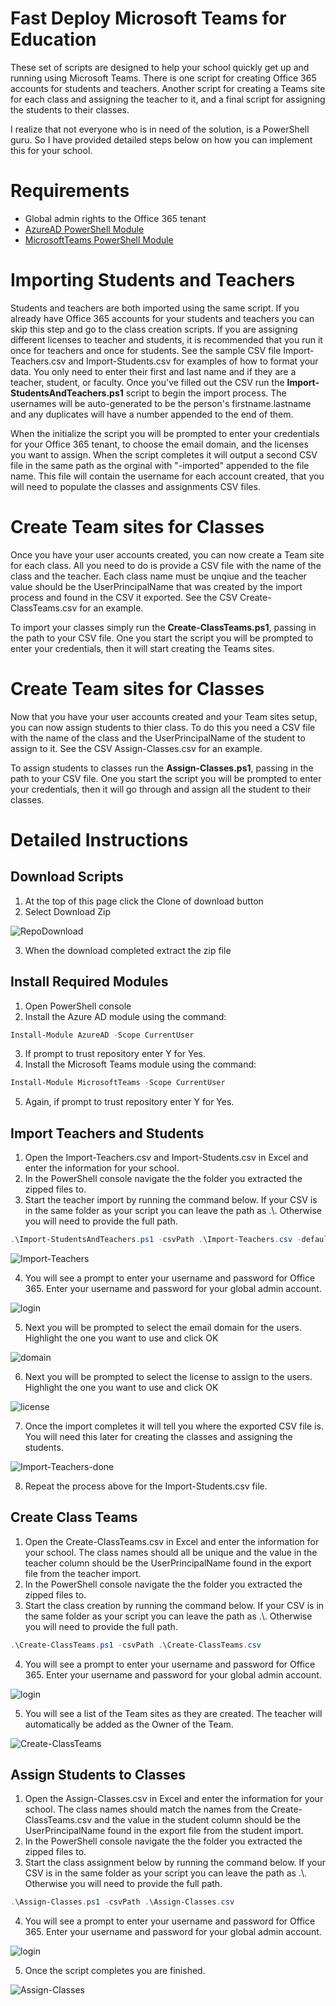 # Fast Deploy Microsoft Teams for Education

These set of scripts are designed to help your school quickly get up and running using Microsoft Teams. There is one script for creating Office 365 accounts for students and teachers. Another script for creating a Teams site for each class and assigning the teacher to it, and a final script for assigning the students to their classes.

I realize that not everyone who is in need of the solution, is a PowerShell guru. So I have provided detailed steps below on how you can implement this for your school.

# Requirements
- Global admin rights to the Office 365 tenant
- [AzureAD PowerShell Module](https://www.powershellgallery.com/packages/AzureAD/2.0.2.4)
- [MicrosoftTeams PowerShell Module](https://www.powershellgallery.com/packages/MicrosoftTeams/1.0.5)

# Importing Students and Teachers

Students and teachers are both imported using the same script. If you already have Office 365 accounts for your students and teachers you can skip this step and go to the class creation scripts. If you are assigning different licenses to teacher and students, it is recommended that you run it once for teachers and once for students. See the sample CSV file Import-Teachers.csv and Import-Students.csv for examples of how to format your data. You only need to enter their first and last name and if they are a teacher, student, or faculty. Once you've filled out the CSV run the **Import-StudentsAndTeachers.ps1** script to begin the import process. The usernames will be auto-generated to be the person's firstname.lastname and any duplicates will have a number appended to the end of them.

When the initialize the script you will be prompted to enter your credentials for your Office 365 tenant, to choose the email domain, and the licenses you want to assign. When the script completes it will output a second CSV file in the same path as the orginal with "-imported" appended to the file name. This file will contain the username for each account created, that you will need to populate the classes and assignments CSV files.

# Create Team sites for Classes

Once you have your user accounts created, you can now create a Team site for each class. All you need to do is provide a CSV file with the name of the class and the teacher. Each class name must be unqiue and the teacher value should be the UserPrincipalName that was created by the import process and found in the CSV it exported. See the CSV Create-ClassTeams.csv for an example. 

To import your classes simply run the **Create-ClassTeams.ps1**, passing in the path to your CSV file. One you start the script you will be prompted to enter your credentials, then it will start creating the Teams sites.

# Create Team sites for Classes

Now that you have your user accounts created and your Team sites setup, you can now assign students to thier class. To do this you need a CSV file with the name of the class and the UserPrincipalName of the student to assign to it. See the CSV Assign-Classes.csv for an example. 

To assign students to classes run the **Assign-Classes.ps1**, passing in the path to your CSV file. One you start the script you will be prompted to enter your credentials, then it will go through and assign all the student to their classes.

# Detailed Instructions

## Download Scripts
1. At the top of this page click the Clone of download button
2. Select Download Zip

![RepoDownload](Screenshots/RepoDownload.png)

3. When the download completed extract the zip file

## Install Required Modules
1. Open PowerShell console
2. Install the Azure AD module using the command:
```powershell
Install-Module AzureAD -Scope CurrentUser
```
3. If prompt to trust repository enter Y for Yes.
4. Install the Microsoft Teams module using the command:
```powershell
Install-Module MicrosoftTeams -Scope CurrentUser
```
5. Again, if prompt to trust repository enter Y for Yes.

## Import Teachers and Students
1. Open the Import-Teachers.csv and Import-Students.csv in Excel and enter the information for your school.
2. In the PowerShell console navigate the the folder you extracted the zipped files to.
3. Start the teacher import by running the command below. If your CSV is in the same folder as your script you can leave the path as .\\. Otherwise you will need to provide the full path.
```powershell
.\Import-StudentsAndTeachers.ps1 -csvPath .\Import-Teachers.csv -defaultPassword 'AStrongPassword'
```

![Import-Teachers](Screenshots/Import-Teachers.PNG)

4. You will see a prompt to enter your username and password for Office 365. Enter your username and password for your global admin account.

![login](Screenshots/login.PNG)

5. Next you will be prompted to select the email domain for the users. Highlight the one you want to use and click OK

![domain](Screenshots/domain.PNG)

6. Next you will be prompted to select the license to assign to the users. Highlight the one you want to use and click OK

![license](Screenshots/license.PNG)

7. Once the import completes it will tell you where the exported CSV file is. You will need this later for creating the classes and assigning the students.

![Import-Teachers-done](Screenshots/Import-Teachers-done.PNG)

8. Repeat the process above for the Import-Students.csv file.

## Create Class Teams

1. Open the Create-ClassTeams.csv in Excel and enter the information for your school. The class names should all be unique and the value in the teacher column should be the UserPrincipalName found in the export file from the teacher import. 
2. In the PowerShell console navigate the the folder you extracted the zipped files to.
3. Start the class creation by running the command below. If your CSV is in the same folder as your script you can leave the path as .\\. Otherwise you will need to provide the full path.
```powershell
.\Create-ClassTeams.ps1 -csvPath .\Create-ClassTeams.csv
```

4. You will see a prompt to enter your username and password for Office 365. Enter your username and password for your global admin account.

![login](Screenshots/login.PNG)

5. You will see a list of the Team sites as they are created. The teacher will automatically be added as the Owner of the Team.


![Create-ClassTeams](Screenshots/Create-ClassTeams.PNG)

## Assign Students to Classes

1. Open the Assign-Classes.csv in Excel and enter the information for your school. The class names should match the names from the Create-ClassTeams.csv and the value in the student column should be the UserPrincipalName found in the export file from the student import. 
2. In the PowerShell console navigate the the folder you extracted the zipped files to.
3. Start the class assignment below by running the command below. If your CSV is in the same folder as your script you can leave the path as .\\. Otherwise you will need to provide the full path.
```powershell
.\Assign-Classes.ps1 -csvPath .\Assign-Classes.csv
```

4. You will see a prompt to enter your username and password for Office 365. Enter your username and password for your global admin account.

![login](Screenshots/login.PNG)

5. Once the script completes you are finished.

![Assign-Classes](Screenshots/Assign-Classes.png)